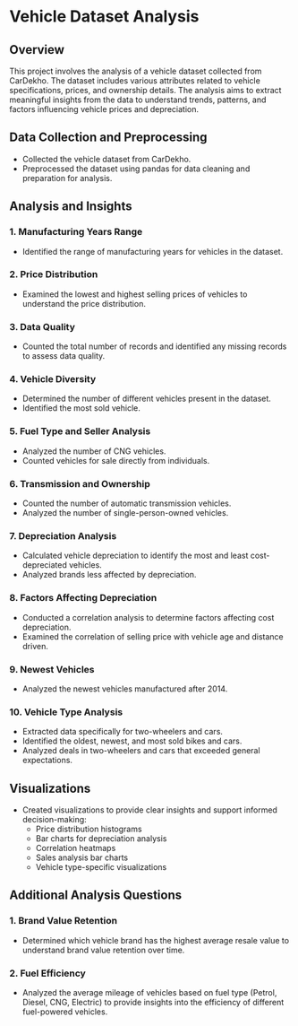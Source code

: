 # Vehicle Dataset Analysis

## Overview
This project involves the analysis of a vehicle dataset collected from CarDekho. The dataset includes various attributes related to vehicle specifications, prices, and ownership details. The analysis aims to extract meaningful insights from the data to understand trends, patterns, and factors influencing vehicle prices and depreciation.

## Data Collection and Preprocessing
- Collected the vehicle dataset from CarDekho.
- Preprocessed the dataset using pandas for data cleaning and preparation for analysis.

## Analysis and Insights

### 1. Manufacturing Years Range
- Identified the range of manufacturing years for vehicles in the dataset.

### 2. Price Distribution
- Examined the lowest and highest selling prices of vehicles to understand the price distribution.

### 3. Data Quality
- Counted the total number of records and identified any missing records to assess data quality.

### 4. Vehicle Diversity
- Determined the number of different vehicles present in the dataset.
- Identified the most sold vehicle.

### 5. Fuel Type and Seller Analysis
- Analyzed the number of CNG vehicles.
- Counted vehicles for sale directly from individuals.

### 6. Transmission and Ownership
- Counted the number of automatic transmission vehicles.
- Analyzed the number of single-person-owned vehicles.

### 7. Depreciation Analysis
- Calculated vehicle depreciation to identify the most and least cost-depreciated vehicles.
- Analyzed brands less affected by depreciation.

### 8. Factors Affecting Depreciation
- Conducted a correlation analysis to determine factors affecting cost depreciation.
- Examined the correlation of selling price with vehicle age and distance driven.

### 9. Newest Vehicles
- Analyzed the newest vehicles manufactured after 2014.

### 10. Vehicle Type Analysis
- Extracted data specifically for two-wheelers and cars.
- Identified the oldest, newest, and most sold bikes and cars.
- Analyzed deals in two-wheelers and cars that exceeded general expectations.

## Visualizations
- Created visualizations to provide clear insights and support informed decision-making:
  - Price distribution histograms
  - Bar charts for depreciation analysis
  - Correlation heatmaps
  - Sales analysis bar charts
  - Vehicle type-specific visualizations

## Additional Analysis Questions

### 1. Brand Value Retention
- Determined which vehicle brand has the highest average resale value to understand brand value retention over time.

### 2. Fuel Efficiency
- Analyzed the average mileage of vehicles based on fuel type (Petrol, Diesel, CNG, Electric) to provide insights into the efficiency of different fuel-powered vehicles.





